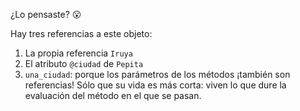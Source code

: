 ¿Lo pensaste? :open_mouth: 

Hay tres referencias a este objeto: 

1. La propia referencia `Iruya`
2. El atributo `@ciudad` de `Pepita` 
3. `una_ciudad`: porque los parámetros de los métodos ¡también son referencias! Sólo que su vida es más corta: viven lo que dure la evaluación del método en el que se pasan.